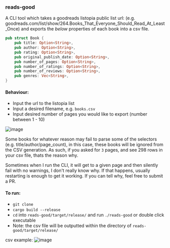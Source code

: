 ### reads-good

A CLI tool which takes a goodreads listopia public list url:
(e.g. goodreads.com/list/show/264.Books_That_Everyone_Should_Read_At_Least_Once)
and exports the *below* properties of each book into a csv file.


```rust
pub struct Book {
    pub title: Option<String>,
    pub author: Option<String>,
    pub rating: Option<String>,
    pub original_publish_date: Option<String>,
    pub number_of_pages: Option<String>,
    pub number_of_ratings: Option<String>,
    pub number_of_reviews: Option<String>,
    pub genres: Vec<String>,
}
```

#### Behaviour:
- Input the url to the listopia list
- Input a desired filename, e.g. `books.csv`
- Input desired number of pages you would like to export (number between 1 - 10)

![image](https://github.com/user-attachments/assets/048c2faf-e134-431a-8f36-583a53381d47)

Some books for whatever reason may fail to parse some of the selectors (e.g. title/author/page_count), in this case, these books will be ignored from the CSV generation.
As such, if you asked for `3` pages, and see 298 rows in your csv file, thats the reason why.

Sometimes when I run the CLI, it will get to a given page and then silently fail with no warnings, I don't really know why. If that happens,
usually restarting is enough to get it working. If you can tell why, feel free to submit a PR.

#### To run:
- `git clone`
- `cargo build --release`
- `cd` into `reads-good/target/release/` and run `./reads-good` or double click executable
- Note: the csv file will be outputted within the directory of `reads-good/target/release/`

csv example:
![image](https://github.com/user-attachments/assets/faae5e90-35e1-48da-8195-9b6b27cda36d)
